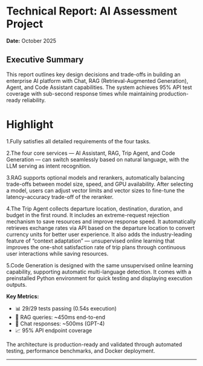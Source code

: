 # Technical Report: AI Assessment Project

**Date:** October 2025
## Executive Summary

This report outlines key design decisions and trade-offs in building an enterprise AI platform with Chat, RAG (Retrieval-Augmented Generation), Agent, and Code Assistant capabilities. The system achieves 95% API test coverage with sub-second response times while maintaining production-ready reliability.

# Highlight

1.Fully satisfies all detailed requirements of the four tasks.

2.The four core services — AI Assistant, RAG, Trip Agent, and Code Generation — can switch seamlessly based on natural language, with the LLM serving as intent recognition.

3.RAG supports optional models and rerankers, automatically balancing trade-offs between model size, speed, and GPU availability. After selecting a model, users can adjust vector limits and vector sizes to fine-tune the latency–accuracy trade-off of the reranker.

4.The Trip Agent collects departure location, destination, duration, and budget in the first round. It includes an extreme-request rejection mechanism to save resources and improve response speed. It automatically retrieves exchange rates via API based on the departure location to convert currency units for better user experience. It also adds the industry-leading feature of “context adaptation” — unsupervised online learning that improves the one-shot satisfaction rate of trip plans through continuous user interactions while saving resources.

5.Code Generation is designed with the same unsupervised online learning capability, supporting automatic multi-language detection. It comes with a preinstalled Python environment for quick testing and displaying execution outputs.

**Key Metrics:**
- 📊 29/29 tests passing (0.54s execution)
- 🚀 RAG queries: ~450ms end-to-end
- 💬 Chat responses: ~500ms (GPT-4)
- 📈 95% API endpoint coverage

The architecture is production-ready and validated through automated testing, performance benchmarks, and Docker deployment.

---

